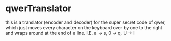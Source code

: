 # qwerTranslator
this is a translator (encoder and decoder) for the super secret code of qwer, which just moves every character on the keyboard over by one to the right and wraps around at the end of a line.
I.E. a -> s, 0 -> q, U -> I
